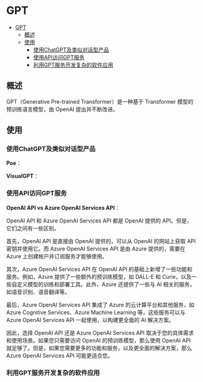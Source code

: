 # GPT

- [GPT](#gpt)
  - [概述](#概述)
  - [使用](#使用)
    - [使用ChatGPT及类似对话型产品](#使用chatgpt及类似对话型产品)
    - [使用API访问GPT服务](#使用api访问gpt服务)
    - [利用GPT服务开发复杂的软件应用](#利用gpt服务开发复杂的软件应用)

## 概述

GPT（Generative Pre-trained Transformer）是一种基于 Transformer 模型的预训练语言模型，由 OpenAI 提出并不断改进。

## 使用

### 使用ChatGPT及类似对话型产品

**Poe**：

**VisualGPT**：

### 使用API访问GPT服务

**OpenAI API vs Azure OpenAI Services API**：

OpenAI API 和 Azure OpenAI Services API 都是 OpenAI 提供的 API。但是，它们之间有一些区别。

首先，OpenAI API 是直接由 OpenAI 提供的，可以从 OpenAI 的网站上获取 API 密钥并使用它。而 Azure OpenAI Services API 是由 Azure 提供的，需要在 Azure 上创建帐户并订阅服务才能够使用。

其次，Azure OpenAI Services API 在 OpenAI API 的基础上新增了一些功能和服务。例如，Azure 提供了一些额外的预训练模型，如 DALL-E 和 Curie，以及一些自定义模型的训练和部署工具。此外，Azure 还提供了一些与 AI 相关的服务，如语音识别、语音翻译等。

最后，Azure OpenAI Services API 集成了 Azure 的云计算平台和其他服务，如 Azure Cognitive Services、Azure Machine Learning 等，这些服务可以与 Azure OpenAI Services API 一起使用，以构建更全面的 AI 解决方案。

因此，选择 OpenAI API 还是 Azure OpenAI Services API 取决于您的具体需求和使用场景。如果您只需要访问 OpenAI 的预训练模型，那么使用 OpenAI API 就足够了。但是，如果您需要更多的功能和服务，以及更全面的解决方案，那么 Azure OpenAI Services API 可能更适合您。

### 利用GPT服务开发复杂的软件应用
